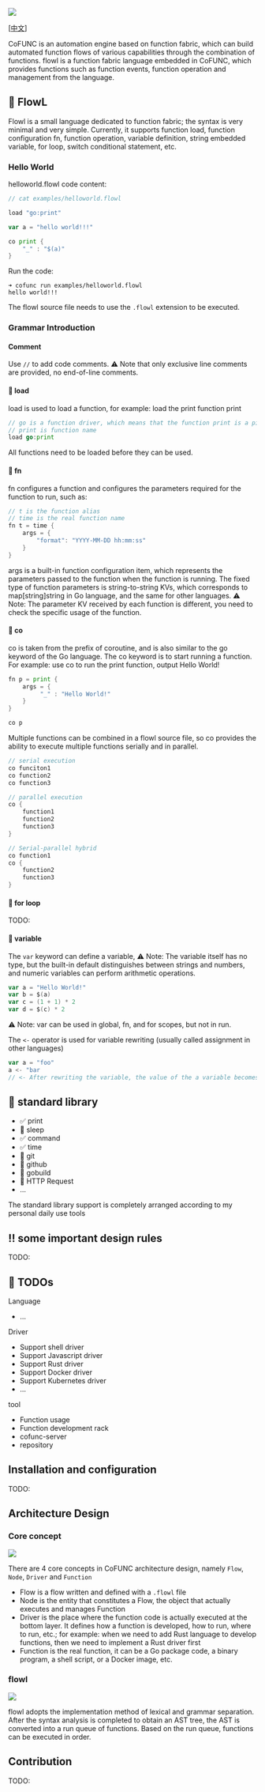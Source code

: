![](./docs/assets/logo.png)

[[中文](./README.zh_CN.md)]

CoFUNC is an automation engine based on function fabric, which can build automated function flows of various capabilities through the combination of functions. flowl is a function fabric language embedded in CoFUNC, which provides functions such as function events, function operation and management from the language.

## :rocket: FlowL
Flowl is a small language dedicated to function fabric; the syntax is very minimal and very simple. Currently, it supports function load, function configuration fn, function operation, variable definition, string embedded variable, for loop, switch conditional statement, etc.

### Hello World
helloworld.flowl code content:
```go
// cat examples/helloworld.flowl

load "go:print"

var a = "hello world!!!"

co print {
    "_" : "$(a)"
}

```

Run the code:

```
➜ cofunc run examples/helloworld.flowl
hello world!!!
```

The flowl source file needs to use the `.flowl` extension to be executed.

### Grammar Introduction
#### Comment
Use `//` to add code comments. :warning: Note that only exclusive line comments are provided, no end-of-line comments.

#### :balloon: load
load is used to load a function, for example: load the print function print

```go
// go is a function driver, which means that the function print is a piece of Go code and needs to be run by the go driver
// print is function name
load go:print
```

All functions need to be loaded before they can be used.

#### :balloon: fn
fn configures a function and configures the parameters required for the function to run, such as:

```go
// t is the function alias
// time is the real function name
fn t = time {
    args = {
        "format": "YYYY-MM-DD hh:mm:ss"
    }
}
``` 

args is a built-in function configuration item, which represents the parameters passed to the function when the function is running. The fixed type of function parameters is string-to-string KVs, which corresponds to map[string]string in Go language, and the same for other languages. :warning: Note: The parameter KV received by each function is different, you need to check the specific usage of the function.

#### :balloon: co
co is taken from the prefix of coroutine, and is also similar to the go keyword of the Go language. The co keyword is to start running a function. For example: use co to run the print function, output Hello World!

```go
fn p = print {
    args = {
         "_" : "Hello World!" 
    }
}

co p
```

Multiple functions can be combined in a flowl source file, so co provides the ability to execute multiple functions serially and in parallel.

```go
// serial execution
co funciton1
co function2
co function3
```

```go
// parallel execution
co {
    function1
    function2
    function3
}
```

```go
// Serial-parallel hybrid
co function1
co {
    function2
    function3
}
```

#### :balloon: for loop
TODO:

#### :balloon: variable
The `var` keyword can define a variable, :warning: Note: The variable itself has no type, but the built-in default distinguishes between strings and numbers, and numeric variables can perform arithmetic operations.

```go
var a = "Hello World!"
var b = $(a)
var c = (1 + 1) * 2
var d = $(c) * 2
``` 

:warning: Note: var can be used in global, fn, and for scopes, but not in run.

The `<-` operator is used for variable rewriting (usually called assignment in other languages)

```go
var a = "foo"
a <- "bar
// <- After rewriting the variable, the value of the a variable becomes bar
```

## :bullettrain_side: standard library
- :white_check_mark: print
- :black_square_button: sleep
- :white_check_mark: command
- :white_check_mark: time
- :black_square_button: git
- :black_square_button: github
- :black_square_button: gobuild
- :black_square_button: HTTP Request
- ...

The standard library support is completely arranged according to my personal daily use tools

## :bangbang: some important design rules
TODO:

## :pushpin: TODOs
Language
* ...

Driver
* Support shell driver
* Support Javascript driver
* Support Rust driver
* Support Docker driver
* Support Kubernetes driver
* ...

tool
* Function usage
* Function development rack
* cofunc-server
* repository

## Installation and configuration
TODO:

## Architecture Design
### Core concept
![](docs/assets/cofunc-core-concept.png)

There are 4 core concepts in CoFUNC architecture design, namely `Flow`, `Node`, `Driver` and `Function`

* Flow is a flow written and defined with a `.flowl` file
* Node is the entity that constitutes a Flow, the object that actually executes and manages Function
* Driver is the place where the function code is actually executed at the bottom layer. It defines how a function is developed, how to run, where to run, etc.; for example: when we need to add Rust language to develop functions, then we need to implement a Rust driver first
* Function is the real function, it can be a Go package code, a binary program, a shell script, or a Docker image, etc.

### flowl
![](docs/assets/flowl-parser.png)

flowl adopts the implementation method of lexical and grammar separation. After the syntax analysis is completed to obtain an AST tree, the AST is converted into a run queue of functions. Based on the run queue, functions can be executed in order.

## Contribution
TODO:
